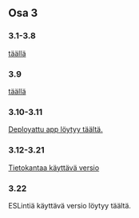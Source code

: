 ## Osa 3

### 3.1-3.8

[täällä](https://github.com/roossh/osa3/tree/3.1-3.9)

### 3.9

[täällä](https://github.com/roossh/osa3/tree/3.9)

### 3.10-3.11

[Deployattu app löytyy täältä.](https://warm-depths-78041.herokuapp.com/)

### 3.12-3.21

[Tietokantaa käyttävä versio](https://phonebook-hy.herokuapp.com/)

### 3.22

ESLintiä käyttävä versio löytyy täältä.
